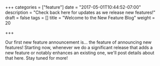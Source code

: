 +++
categories = ["feature"]
date = "2017-05-01T10:44:52-07:00"
description = "Check back here for updates as we release new features!"
draft = false
tags = []
title = "Welcome to the New Feature Blog"
weight = 20

+++

Our first new feature announcement is... the feature of announcing new features! Starting now, whenever we do a significant release that adds a new feature or notably enhances an existing one, we'll post details about that here. Stay tuned for more!
